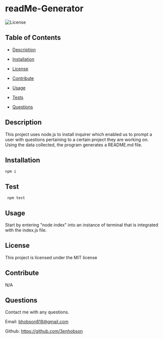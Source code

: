 # readMe-Generator

  ![License](https://img.shields.io/badge/License-MIT-green)

  ## Table of Contents 
  
  * [Description](#description)
  
  * [Installation](#installation)
 
  * [License](#license)
  
  * [Contribute](#contribute)

  * [Usage](#usage)
  
  * [Tests](#tests)
  
  * [Questions](#questions)
  
  ## Description
    
   This project uses node.js to install inquirer which enabled us to prompt a user with questions pertaining to a certain project they are working on. Using the data collected, the program generates a README.md file. 
  
  ## Installation
  
   ```
   npm i
   ```
  
   ## Test
   ``` 
    npm test
   ```
   
   ## Usage
  
   Start by entering "node index" into an instance of terminal that is integrated with the index.js file.
    
   ## License 
This project is licensed under the MIT license 
  
   ## Contribute
    
   N/A
   
   ## Questions
  
   Contact me with any questions.
  
   Email: bhobson818@gmail.com
  
   Github: https://github.com/3enhobson
